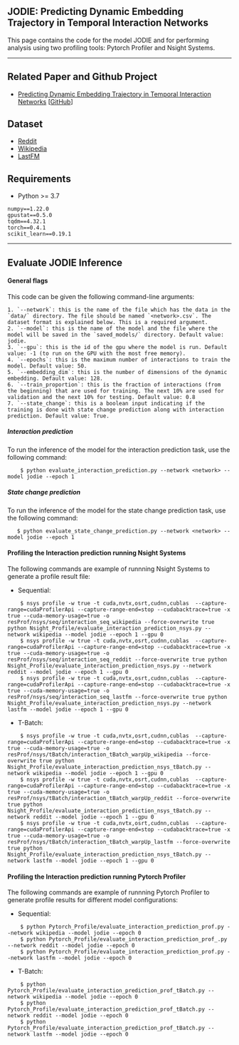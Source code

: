 ## JODIE: Predicting Dynamic Embedding Trajectory in Temporal Interaction Networks
This page contains the code for the model JODIE and for performing analysis using two profiling tools: Pytorch Profiler and Nsight Systems.

---
## Related Paper and Github Project
- [Predicting Dynamic Embedding Trajectory in Temporal Interaction Networks](https://arxiv.org/abs/1908.01207) [[GitHub](https://github.com/srijankr/jodie)]

## Dataset
- [Reddit](http://snap.stanford.edu/jodie/reddit.csv)
- [Wikipedia](http://snap.stanford.edu/jodie/wikipedia.csv)
- [LastFM](http://snap.stanford.edu/jodie/lastfm.csv)

## Requirements

- Python >= 3.7
```{bash}
numpy==1.22.0
gpustat==0.5.0
tqdm==4.32.1
torch==0.4.1
scikit_learn==0.19.1
```
---

## Evaluate JODIE Inference

#### General flags
This code can be given the following command-line arguments:
```{txt}
1. `--network`: this is the name of the file which has the data in the `data/` directory. The file should be named `<network>.csv`. The dataset format is explained below. This is a required argument. 
2. `--model`: this is the name of the model and the file where the model will be saved in the `saved_models/` directory. Default value: jodie.
3. `--gpu`: this is the id of the gpu where the model is run. Default value: -1 (to run on the GPU with the most free memory).
4. `--epochs`: this is the maximum number of interactions to train the model. Default value: 50.
5. `--embedding_dim`: this is the number of dimensions of the dynamic embedding. Default value: 128.
6. `--train_proportion`: this is the fraction of interactions (from the beginning) that are used for training. The next 10% are used for validation and the next 10% for testing. Default value: 0.8
7. `--state_change`: this is a boolean input indicating if the training is done with state change prediction along with interaction prediction. Default value: True.
```

##### Interaction prediction

To run the inference of the model for the interaction prediction task, use the following command:
```
    $ python evaluate_interaction_prediction.py --network <network> --model jodie --epoch 1
```

##### State change prediction

To run the inference of the model for the state change prediction task, use the following command:
```
   $ python evaluate_state_change_prediction.py --network <network> --model jodie --epoch 1
```

#### Profiling the Interaction prediction running Nsight Systems
The following commands are example of runnning Nsight Systems to generate a profile result file:
- Sequential:
```
    $ nsys profile -w true -t cuda,nvtx,osrt,cudnn,cublas  --capture-range=cudaProfilerApi --capture-range-end=stop --cudabacktrace=true -x true --cuda-memory-usage=true -o resProf/nsys/seq/interaction_seq_wikipedia --force-overwrite true python Nsight_Profile/evaluate_interaction_prediction_nsys.py --network wikipedia --model jodie --epoch 1 --gpu 0
    $ nsys profile -w true -t cuda,nvtx,osrt,cudnn,cublas  --capture-range=cudaProfilerApi --capture-range-end=stop --cudabacktrace=true -x true --cuda-memory-usage=true -o resProf/nsys/seq/interaction_seq_reddit --force-overwrite true python Nsight_Profile/evaluate_interaction_prediction_nsys.py --network reddit --model jodie --epoch 1 --gpu 0
    $ nsys profile -w true -t cuda,nvtx,osrt,cudnn,cublas  --capture-range=cudaProfilerApi --capture-range-end=stop --cudabacktrace=true -x true --cuda-memory-usage=true -o resProf/nsys/seq/interaction_seq_lastfm --force-overwrite true python Nsight_Profile/evaluate_interaction_prediction_nsys.py --network lastfm --model jodie --epoch 1 --gpu 0
```

- T-Batch:
```
    $ nsys profile -w true -t cuda,nvtx,osrt,cudnn,cublas  --capture-range=cudaProfilerApi --capture-range-end=stop --cudabacktrace=true -x true --cuda-memory-usage=true -o resProf/nsys/tBatch/interaction_tBatch_warpUp_wikipedia --force-overwrite true python Nsight_Profile/evaluate_interaction_prediction_nsys_tBatch.py --network wikipedia --model jodie --epoch 1 --gpu 0
    $ nsys profile -w true -t cuda,nvtx,osrt,cudnn,cublas  --capture-range=cudaProfilerApi --capture-range-end=stop --cudabacktrace=true -x true --cuda-memory-usage=true -o resProf/nsys/tBatch/interaction_tBatch_warpUp_reddit --force-overwrite true python Nsight_Profile/evaluate_interaction_prediction_nsys_tBatch.py --network reddit --model jodie --epoch 1 --gpu 0
    $ nsys profile -w true -t cuda,nvtx,osrt,cudnn,cublas  --capture-range=cudaProfilerApi --capture-range-end=stop --cudabacktrace=true -x true --cuda-memory-usage=true -o resProf/nsys/tBatch/interaction_tBatch_warpUp_lastfm --force-overwrite true python Nsight_Profile/evaluate_interaction_prediction_nsys_tBatch.py --network lastfm --model jodie --epoch 1 --gpu 0
```



#### Profiling the Interaction prediction running Pytorch Profiler
The following commands are example of runnning Pytorch Profiler to generate profile results for different model configurations:
- Sequential:

```
    $ python Pytorch_Profile/evaluate_interaction_prediction_prof.py --network wikipedia --model jodie --epoch 0
    $ python Pytorch_Profile/evaluate_interaction_prediction_prof_.py --network reddit --model jodie --epoch 0
    $ python Pytorch_Profile/evaluate_interaction_prediction_prof.py --network lastfm --model jodie --epoch 0
```
- T-Batch:
```
    $ python Pytorch_Profile/evaluate_interaction_prediction_prof_tBatch.py --network wikipedia --model jodie --epoch 0
    $ python Pytorch_Profile/evaluate_interaction_prediction_prof_tBatch.py --network reddit --model jodie --epoch 0
    $ python Pytorch_Profile/evaluate_interaction_prediction_prof_tBatch.py --network lastfm --model jodie --epoch 0

```

